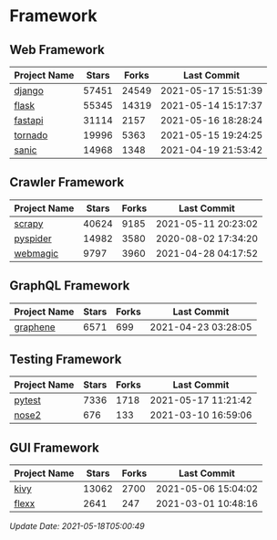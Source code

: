 # Framework

## Web Framework
| Project Name | Stars | Forks | Last Commit |
| ------------ | ----- | ----- | ----------- |
| [django](https://github.com/django/django) | 57451 | 24549 | 2021-05-17 15:51:39 |
| [flask](https://github.com/pallets/flask) | 55345 | 14319 | 2021-05-14 15:17:37 |
| [fastapi](https://github.com/tiangolo/fastapi) | 31114 | 2157 | 2021-05-16 18:28:24 |
| [tornado](https://github.com/tornadoweb/tornado) | 19996 | 5363 | 2021-05-15 19:24:25 |
| [sanic](https://github.com/sanic-org/sanic) | 14968 | 1348 | 2021-04-19 21:53:42 |

## Crawler Framework
| Project Name | Stars | Forks | Last Commit |
| ------------ | ----- | ----- | ----------- |
| [scrapy](https://github.com/scrapy/scrapy) | 40624 | 9185 | 2021-05-11 20:23:02 |
| [pyspider](https://github.com/binux/pyspider) | 14982 | 3580 | 2020-08-02 17:34:20 |
| [webmagic](https://github.com/code4craft/webmagic) | 9797 | 3960 | 2021-04-28 04:17:52 |

## GraphQL Framework
| Project Name | Stars | Forks | Last Commit |
| ------------ | ----- | ----- | ----------- |
| [graphene](https://github.com/graphql-python/graphene) | 6571 | 699 | 2021-04-23 03:28:05 |

## Testing Framework
| Project Name | Stars | Forks | Last Commit |
| ------------ | ----- | ----- | ----------- |
| [pytest](https://github.com/pytest-dev/pytest) | 7336 | 1718 | 2021-05-17 11:21:42 |
| [nose2](https://github.com/nose-devs/nose2) | 676 | 133 | 2021-03-10 16:59:06 |

## GUI Framework
| Project Name | Stars | Forks | Last Commit |
| ------------ | ----- | ----- | ----------- |
| [kivy](https://github.com/kivy/kivy) | 13062 | 2700 | 2021-05-06 15:04:02 |
| [flexx](https://github.com/flexxui/flexx) | 2641 | 247 | 2021-03-01 10:48:16 |

*Update Date: 2021-05-18T05:00:49*